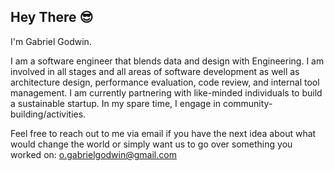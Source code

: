 ## Hey There 😎
I'm Gabriel Godwin. 

I am a software engineer that blends data and design with Engineering. I am involved in all stages and all areas of software development as well as architecture design, performance evaluation, code review, and internal tool management. I am currently partnering with like-minded individuals to build a sustainable startup. In my spare time, I engage in community-building/activities. 

Feel free to reach out to me via email if you have the next idea about what would change the world or simply want us to go over something you worked on: o.gabrielgodwin@gmail.com







